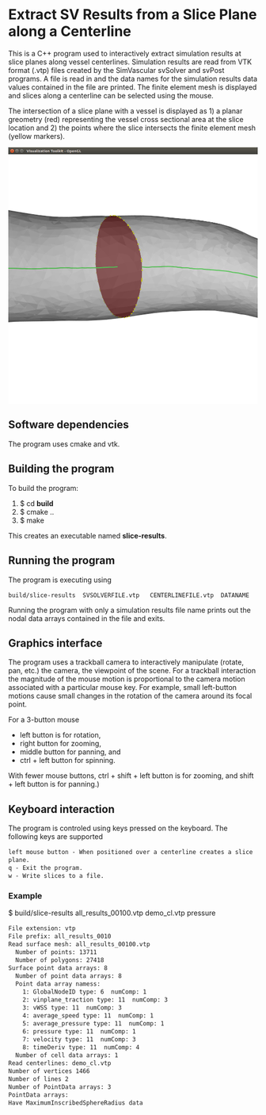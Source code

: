 
# Extract SV Results from a Slice Plane along a Centerline

This is a C++ program used to interactively extract simulation results at slice planes along vessel centerlines. 
Simulation results are read from VTK format (.vtp) files created by the SimVascular svSolver and svPost programs. 
A file is read in and the data names for the simulation results data values contained in the file are printed. The finite element mesh is displayed and slices along a centerline can be selected using the mouse.

The intersection of a slice plane with a vessel is displayed as 1) a planar greometry (red) representing the vessel cross sectional area at the slice location and 2) the points where the slice intersects the finite element mesh (yellow markers).

<img style="margin:0px auto;display:block" src="images/slice-geometry.png" />


## Software dependencies
The program uses cmake and vtk. 

## Building the program
To build the program:
1. $ cd **build** 
2. $ cmake ..
3. $ make

This creates an executable named **slice-results**.


## Running the program
The program is executing using
```
build/slice-results  SVSOLVERFILE.vtp   CENTERLINEFILE.vtp  DATANAME
```
Running the program with only a simulation results file name prints out the nodal data arrays contained in the file and exits. 

## Graphics interface
The program uses a trackball camera to interactively manipulate (rotate, pan, etc.) the camera, the viewpoint of the scene.
For a trackball interaction the magnitude of the mouse motion is proportional to the camera motion associated with a 
particular mouse key. For example, small left-button motions cause small changes in the rotation of the camera 
around its focal point. 

For a 3-button mouse
* left button is for rotation, 
* right button for zooming, 
* middle button for panning, and 
* ctrl + left button for spinning. 

With fewer mouse buttons, ctrl + shift + left button is for zooming, and shift + left button is for panning.)

## Keyboard interaction
The program is controled using keys pressed on the keyboard. The following keys are supported

``` 
left mouse button - When positioned over a centerline creates a slice plane.
q - Exit the program.
w - Write slices to a file.
```

### Example
$ build/slice-results all_results_00100.vtp demo_cl.vtp pressure

``` 
File extension: vtp
File prefix: all_results_0010
Read surface mesh: all_results_00100.vtp
  Number of points: 13711
  Number of polygons: 27418
Surface point data arrays: 8
  Number of point data arrays: 8
  Point data array namess: 
    1: GlobalNodeID type: 6  numComp: 1
    2: vinplane_traction type: 11  numComp: 3
    3: vWSS type: 11  numComp: 3
    4: average_speed type: 11  numComp: 1
    5: average_pressure type: 11  numComp: 1
    6: pressure type: 11  numComp: 1
    7: velocity type: 11  numComp: 3
    8: timeDeriv type: 11  numComp: 4
  Number of cell data arrays: 1
Read centerlines: demo_cl.vtp
Number of vertices 1466
Number of lines 2
Number of PointData arrays: 3
PointData arrays: 
Have MaximumInscribedSphereRadius data

```


